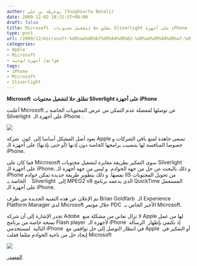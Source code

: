 ```yaml
---
author: يوغرطة بن علي (Youghourta Benali)
date: 2009-12-02 18:31:57+00:00
draft: false
title: Microsoft  تطلق حلا لتشغيل محتويات Sliverlight على أجهزة iPhone
type: post
url: /2009/12/microsoft-%d8%aa%d8%b7%d9%84%d9%82-%d8%ad%d9%84%d8%a7-%d9%84%d8%aa%d8%b4%d8%ba%d9%8a%d9%84-%d9%85%d8%ad%d8%aa%d9%88%d9%8a%d8%a7%d8%aa-sliverlight-%d8%b9%d9%84%d9%89-%d8%a3%d8%ac%d9%87%d8%b2%d8%a9-iph/
categories:
- Apple
- Microsoft
- هواتف/ أجهزة لوحية
tags:
- iPhone
- Microsoft
- Sliverlight
---
```


**Microsoft  تطلق حلا لتشغيل محتويات Sliverlight على أجهزة iPhone**



أعلنت Microsoft عن توصلها لمعضلة عدم التمكن من عرض المحتويات الخاصة بـ Silverlight  على أجهزة الـ iPhone .


![](https://djug.developpez.com/rsc/Silverlight_logo.jpg)




يعود أصل المشكل أساسا إلى  كون  شركة Apple تسعى جاهدة لمنع باقي الشركات و خصوصا المنافسة لها بتنصيب برامجها الخاصة دون إذنها (أو حتى بإذنها) على أجهزة الـ iPhone.

فما كان على Micrososft سوى التفكير بطريقة مغايرة لتشغيل محتويات Silverlight على أجهزة الـ iPhone، و ذلك بالبحث عن حل من جهة الخوادم  و ليس من جهة أجهزة الـ iPhone نفسها. و ذلك بتطوير طريقة جديدة تمكن خوادم IIS من تحويل المحتويات الخاصة بـ    Silverlight  إلى MPEG2 v8 الذي يدعمه برنامج QuickTime المستعمل على أجهزة الـ iPhone.

تم الإعلان عن هذه التقنية الجديدة من طرف Brian Goldfarb  الـ Experience Platform Manager لدى Microsoft خلال مؤتمر PDC  الأخير الخاص بـ Microsoft.

تجدر الإشارة إلى أن شركة Adobe  لا تزال تعاني من مشكلة منع Apple لها من عمل نسخة خاصة من برنامج Flash player  لأجهزة الـ iPhone  إذ تكتفي بإظهار  الرسالة التالية  لمستخدمي iPhone  في انتظار التوصل إلى حل توافقي مع Apple  أو التفكير في إيجاد حل من ناحية الخوادم مثلما فعلت Microsoft

![](https://djug.developpez.com/rsc/flash_iphone.jpg)


[المصدر](http://www.betanews.com/article/Microsoft-worked-with-Apple-for-Silverlight-on-iPhone-says-Goldfarb/1259185079)
